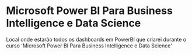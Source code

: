 # Microsoft Power BI Para Business Intelligence e Data Science
Local onde estarão todos os dashboards em PowerBI que criarei durante o curso 'Microsoft Power BI Para Business Intelligence e Data Science'
